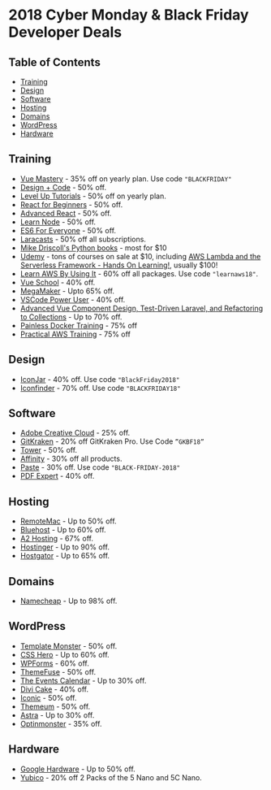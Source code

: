 # 2018 Cyber Monday & Black Friday Developer Deals

## Table of Contents
- [Training](#training)
- [Design](#design)
- [Software](#software)
- [Hosting](#hosting)
- [Domains](#domains)
- [WordPress](#wordpress)
- [Hardware](#hardware)


## Training
* [Vue Mastery](https://www.vuemastery.com/) - 35% off on yearly plan. Use code `"BLACKFRIDAY"`
* [Design + Code](https://designcode.io/) - 50% off.
* [Level Up Tutorials](https://www.leveluptutorials.com/) - 50% off on yearly plan.
* [React for Beginners](https://reactforbeginners.com/) - 50% off.
* [Advanced React](https://advancedreact.com/) - 50% off.
* [Learn Node](https://learnnode.com/) - 50% off.
* [ES6 For Everyone](https://es6.io/) - 50% off.
* [Laracasts](https://laracasts.com/sales/2018) - 50% off all subscriptions.
* [Mike Driscoll's Python books](https://www.blog.pythonlibrary.org/2018/11/21/black-friday-cyber-monday-sale-2018/) - most for $10
* [Udemy](https://www.udemy.com/) - tons of courses on sale at $10, including [AWS Lambda and the Serverless Framework - Hands On Learning!](https://www.udemy.com/aws-lambda-serverless/), usually $100!
* [Learn AWS By Using It](https://www.kylegalbraith.com/learn-aws) - 60% off all packages. Use code `"learnaws18"`.
* [Vue School](https://vueschool.io/) - 40% off.
* [MegaMaker](https://megamaker.co/blackfriday/) - Upto 65% off.
* [VSCode Power User](https://vscode.pro/) - 40% off.
* [Advanced Vue Component Design, Test-Driven Laravel, and Refactoring to Collections](https://adamwathan.me/black-friday-2018/) - Up to 70% off.
* [Painless Docker Training](https://painlessdocker.com/black-friday-deals/) - 75% off
* [Practical AWS Training](https://practicalaws.com/black-friday-deals/) - 75% off


## Design
* [IconJar](https://geticonjar.com/) - 40% off. Use code `"BlackFriday2018"`
* [Iconfinder](https://www.iconfinder.com/) - 70% off. Use code `"BLACKFRIDAY18"`

## Software
* [Adobe Creative Cloud](https://www.adobe.com/) - 25% off.
* [GitKraken](https://www.gitkraken.com/) - 20% off GitKraken Pro. Use Code `”GKBF18”`
* [Tower](https://www.git-tower.com/) - 50% off.
* [Affinity](https://affinity.serif.com) - 30% off all products.
* [Paste](https://pasteapp.me/) - 30% off. Use code `"BLACK-FRIDAY-2018"`
* [PDF Expert](https://pdfexpert.com/) - 40% off.

## Hosting
* [RemoteMac](https://remotemac.io/blackfriday) - Up to 50% off.
* [Bluehost](https://www.bluehost.com/special/black-friday-sale) - Up to 60% off.
* [A2 Hosting](https://www.a2hosting.com/) - 67% off.
* [Hostinger](https://www.hostinger.com/) - Up to 90% off.
* [Hostgator](https://www.hostgator.com/) - Up to 65% off.

## Domains
* [Namecheap](https://www.namecheap.com/domain-web-hosting-ssl-deals/black-friday/) - Up to 98% off.

## WordPress
* [Template Monster](https://www.templatemonster.com/) - 50% off.
* [CSS Hero](https://www.csshero.org) - Up to 60% off.
* [WPForms](https://wpforms.com/) - 60% off.
* [ThemeFuse](https://themefuse.com/) - 50% off.
* [The Events Calendar](https://theeventscalendar.com/) - Up to 30% off.
* [Divi Cake](https://divicake.com/black-friday/) - 40% off.
* [Iconic](https://iconicwp.com/bundles/) - 50% off.
* [Themeum](https://www.themeum.com/black-friday/) - 50% off.
* [Astra](https://wpastra.com) - Up to 30% off.
* [Optinmonster](https://optinmonster.com/) - 35% off.

## Hardware
* [Google Hardware](https://store.google.com/category/black_friday_cyber_monday_promos) - Up to 50% off.
* [Yubico](https://www.yubico.com/save/) - 20% off 2 Packs of the 5 Nano and 5C Nano.
